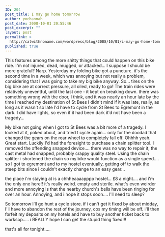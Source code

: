 ```yaml
---
ID: 204
post_title: I may go home tomorrow
author: yochannah
post_date: 2008-10-01 20:55:46
post_excerpt: ""
layout: post
permalink: >
  http://catwithnoname.com/wordpress/blog/2008/10/01/i-may-go-home-tomorrow/
published: true
---
```

This features among the more shitty things that could happen on this bike ride. I'm not injured, dead, mugged, or attacked... I suppose I should be more grateful? Narp. Yesterday my folding bike got a puncture. it's the second time in a week, which was annoying but not really a problem, considering that I was going to take my big bike anyway. So... tires on the big bike are at correct pressure, all oiled, ready to go! The train rides were relatively uneventful, until the last one - it kept on breaking down. there was something wrong with the door, I think, and it was nearly an hour late by the time i reached my destination of St Bees I didn't mind if it was late, really, as long as it wasn't so late I'd have to cycle from St Bees to Egremont in the dark. I did have lights, so even if it had been dark it'd not have been a tragedy... 

My bike not going when I got to St Bees was a bit more of a tragedy. I looked at it, poked about, and tried t cycle again... only for the doodad that changed the gears on the rear wheel to completely fall off. Ohhhh yeah. Great start. Luckily I'd had the foresight to purchase a chain splitter tool. I removed the offending snapped device.... there was no way to repair it, the cast metal had snapped, probably crappy quality steel. Using the chain splitter i shortened the chain so my bike would function as a single speed.... so I got to egremont and to my hostel eventually, getting off to walk the steep bits since i couldn't exactly change to an easy gear...

the place i'm staying at is a chhheaaaapppp hostel... £8 a night.... and i'm the only one here!! it's really weird. empty and sterile. what's even weirder and more annoying is that the nearby church's bells have been ringing for over an hour. Annoying, and i hope it stops soon....  I'll need to sleep?

So tomorrow I'll go hunt  a cycle store. if i can't get it fixed by about midday, I'll have to abandon the rest of the journey, cos my timing will be off. I'll then forfeit my deposits on my hotels and have to buy another ticket back to worksop..... i REALLY hope I can get the stupid thing fixed!!!

that's all for tonight.....